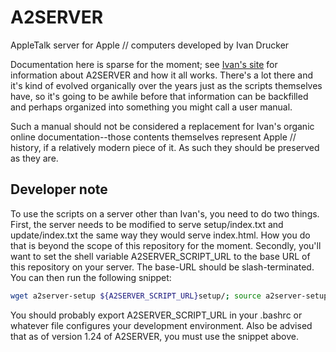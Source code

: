 # A2SERVER
AppleTalk server for Apple // computers developed by Ivan Drucker

Documentation here is sparse for the moment; see [Ivan's site]() for
information about A2SERVER and how it all works.  There's a lot there and it's
kind of evolved organically over the years just as the scripts themselves
have, so it's going to be awhile before that information can be backfilled and
perhaps organized into something you might call a user manual.

Such a manual should not be considered a replacement for Ivan's organic online
documentation--those contents themselves represent Apple // history, if a
relatively modern piece of it.  As such they should be preserved as they are.

## Developer note

To use the scripts on a server other than Ivan's, you need to do two things.
First, the server needs to be modified to serve setup/index.txt and
update/index.txt the same way they would serve index.html.  How you do that is
beyond the scope of this repository for the moment.  Secondly, you'll want to
set the shell variable A2SERVER_SCRIPT_URL to the base URL of this repository
on your server.  The base-URL should be slash-terminated.  You can then run
the following snippet:

```bash
wget a2server-setup ${A2SERVER_SCRIPT_URL}setup/; source a2server-setup
```

You should probably export A2SERVER_SCRIPT_URL in your .bashrc or whatever
file configures your development environment.  Also be advised that as of
version 1.24 of A2SERVER, you must use the snippet above.

[Ivan's site]: http://appleii.ivanx.com/a2server/
